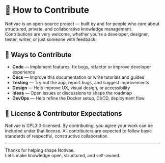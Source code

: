 # 🤝 How to Contribute

Notivae is an open-source project — built by and for people who care about structured, private, and collaborative knowledge management. Contributions are very welcome, whether you're a developer, designer, tester, writer, or just someone with feedback.

## 🧠 Ways to Contribute

- **Code** — Implement features, fix bugs, refactor or improve developer experience
- **Docs** — Improve this documentation or write tutorials and guides
- **Testing** — Try out the app, report bugs, and suggest improvements
- **Design** — Help improve UX, visual design, or accessibility
- **Ideas** — Open issues or discussions to shape the roadmap
- **DevOps** — Help refine the Docker setup, CI/CD, deployment flow

## 📜 License & Contributor Expectations

Notivae is GPL3.0-licensed. By contributing, you agree your work can be included under that license. All contributors are expected to follow basic standards of respectful, constructive collaboration.

---

Thanks for helping shape Notivae.  
Let’s make knowledge open, structured, and self-owned.
